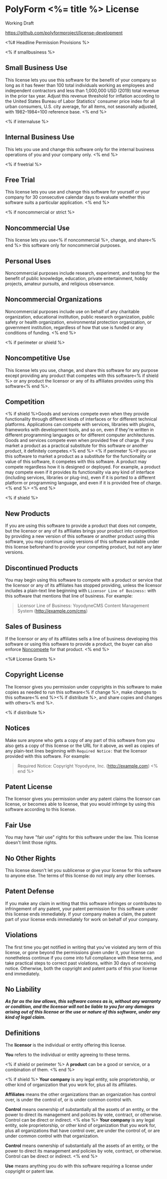 # PolyForm <%= title %> License

Working Draft

<https://github.com/polyformproject/license-development>

<%# Headline Permission Provisions %>

<% if smallbusiness %>
## Small Business Use

This license lets you use this software for the benefit of your company so long as it has fewer than 100 total individuals working as employees and independent contractors and less than 1,000,000 USD (2019) total revenue in the prior tax year.  Adjust this revenue threshold for inflation according to the United States Bureau of Labor Statistics' consumer price index for all urban consumers, U.S. city average, for all items, not seasonally adjusted, with 1982–1984=100 reference base.
<% end %>

<% if internaluse %>
## Internal Business Use

This lets you use and change this software only for the internal business operations of you and your company only.
<% end %>

<% if freetrial %>
## Free Trial

This license lets you use and change this software for yourself or your company for 30 consecutive calendar days to evaluate whether this software suits a particular application.
<% end %>

<% if noncommercial or strict %>
## Noncommercial Use

This license lets you use<% if noncommercial %>, change, and share<% end %> this software only for noncommercial purposes.

## Personal Uses

Noncommercial purposes include research, experiment, and testing for the benefit of public knowledge, education, private entertainment, hobby projects, amateur pursuits, and religious observance.

## Noncommercial Organizations

Noncommercial purposes include use on behalf of any charitable organization, educational institution, public research organization, public safety or health organization, environmental protection organization, or government institution, regardless of how that use is funded or any conditions of funding.
<% end %>

<% if perimeter or shield %>
## Noncompetitive Use

This license lets you use, change, and share this software for any purpose except providing any product that competes with this software<% if shield %> or any product the licensor or any of its affiliates provides using this software<% end %>.

## Competition

<% if shield %>Goods and services compete even when they provide functionality through different kinds of interfaces or for different technical platforms. Applications can compete with services, libraries with plugins, frameworks with development tools, and so on, even if they're written in different programming languages or for different computer architectures.  Goods and services compete even when provided free of charge.  If you market a product as a practical substitute for this software or another product, it definitely competes.<% end %>
<% if perimeter %>If you use this software to market a product as a substitute for the functionality or value of this software, it competes with this software. A product may compete regardless how it is designed or deployed. For example, a product may compete even if it provides its functionality via any kind of interface (including services, libraries or plug-ins), even if it is ported to a different platform or programming language, and even if it is provided free of charge.<% end %>
<% end %>

<% if shield %>
## New Products

If you are using this software to provide a product that does not compete, but the licensor or any of its affiliates brings your product into competition by providing a new version of this software or another product using this software, you may continue using versions of this software available under this license beforehand to provide your competing product, but not any later versions.

## Discontinued Products

You may begin using this software to compete with a product or service that the licensor or any of its affiliates has stopped providing, unless the licensor includes a plain-text line beginning with `Licensor Line of Business:` with this software that mentions that line of business.  For example:

> Licensor Line of Business: YoyodyneCMS Content Management System (http://example.com/cms)

## Sales of Business

If the licensor or any of its affiliates sells a line of business developing this software or using this software to provide a product, the buyer can also enforce [Noncompete](#noncompete) for that product.
<% end %>

<%# License Grants %>

## Copyright License

The licensor gives you permission under copyrights in this software to make copies as needed to run this software<% if change %>, make changes to this software<% end %><% if distribute %>, and share copies and changes with others<% end %>.

<% if distribute %>
## Notices

Make sure anyone who gets a copy of any part of this software from you also gets a copy of this license or the URL for it above, as well as copies of any plain-text lines beginning with `Required Notice:` that the licensor provided with this software.  For example:

> Required Notice: Copyright Yoyodyne, Inc. (http://example.com)
<% end %>

## Patent License

The licensor gives you permission under any patent claims the licensor can license, or becomes able to license, that you would infringe by using this software according to this license.

## Fair Use

You may have "fair use" rights for this software under the law. This license doesn't limit those rights.

## No Other Rights

This license doesn't let you sublicense or give your license for this software to anyone else.  The terms of this license do not imply any other licenses.

## Patent Defense

If you make any claim in writing that this software infringes or contributes to infringement of any patent, your patent permission for this software under this license ends immediately. If your company makes a claim, the patent part of your license ends immediately for work on behalf of your company.

## Violations

The first time you get notified in writing that you've violated any term of this license, or gone beyond the permissions given under it, your license can nonetheless continue if you come into full compliance with these terms, and take practical steps to correct past violations, within 30 days of receiving notice.  Otherwise, both the copyright and patent parts of this your license end immediately.

## No Liability

***As far as the law allows, this software comes as is, without any warranty or condition, and the licensor will not be liable to you for any damages arising out of this license or the use or nature of this software, under any kind of legal claim.***

## Definitions

The **licensor** is the individual or entity offering this license.

**You** refers to the individual or entity agreeing to these terms.

<% if shield or perimeter %>
A **product** can be a good or service, or a combination of them.
<% end %>

<% if shield %>
**Your company** is any legal entity, sole proprietorship, or other kind of organization that you work for, plus all its affiliates.

**Affiliates** means the other organizations than an organization has control over, is under the control of, or is under common control with.

**Control** means ownership of substantially all the assets of an entity, or the power to direct its management and policies by vote, contract, or otherwise.  Control can be direct or indirect.
<% else %>
**Your company** is any legal entity, sole proprietorship, or other kind of organization that you work for, plus all organizations that have control over, are under the control of, or are under common control with that organization.

**Control** means ownership of substantially all the assets of an entity, or the power to direct its management and policies by vote, contract, or otherwise.  Control can be direct or indirect.
<% end %>

**Use** means anything you do with this software requiring a license under copyright or patent law.
